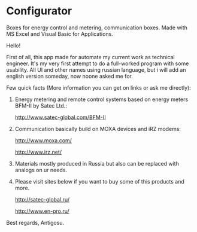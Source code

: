 # Configurator
Boxes for energy control and metering, communication boxes. Made with MS Excel and Visual Basic for Applications.

Hello!

First of all, this app made for automate my current work as technical engineer. It's my very first attempt to do a full-worked program with some usability. All UI and other names using russian language, but i will add an english version someday, now noone asked me for.

Few quick facts (More information you can get on links or ask me directly):

1. Energy metering and remote control systems based on energy meters BFM-II by Satec Ltd.: 

   http://www.satec-global.com/BFM-II
   
2. Communication basically build on MOXA devices and iRZ modems: 

   http://www.moxa.com/

   http://www.irz.net/

3. Materials mostly produced in Russia but also can be replaced with analogs on ur needs.

4. Please visit sites below if you want to buy some of this products and more.

   http://satec-global.ru/

   http://www.en-pro.ru/

Best regards,
Antigosu.
